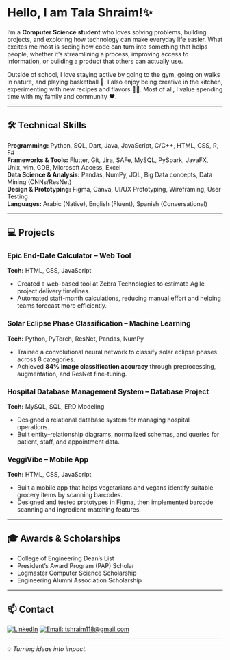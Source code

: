 # Hello, I am Tala Shraim!✨  

I’m a **Computer Science student** who loves solving problems, building projects, and exploring how technology can make everyday life easier. What excites me most is seeing how code can turn into something that helps people, whether it’s streamlining a process, improving access to information, or building a product that others can actually use.  

Outside of school, I love staying active by going to the gym, going on walks in nature, and playing basketball 🏀. 
I also enjoy being creative in the kitchen, experimenting with new recipes and flavors 🧑‍🍳.
Most of all, I value spending time with my family and community ❤️.  

---

## 🛠️ Technical Skills
**Programming:** Python, SQL, Dart, Java, JavaScript, C/C++, HTML, CSS, R, F#  
**Frameworks & Tools:** Flutter, Git, Jira, SAFe, MySQL, PySpark, JavaFX, Unix, vim, GDB, Microsoft Access, Excel  
**Data Science & Analysis:** Pandas, NumPy, JQL, Big Data concepts, Data Mining (CNNs/ResNet)  
**Design & Prototyping:** Figma, Canva, UI/UX Prototyping, Wireframing, User Testing  
**Languages:** Arabic (Native), English (Fluent), Spanish (Conversational)

---

## 💻 Projects  

### Epic End-Date Calculator – Web Tool  
**Tech:** HTML, CSS, JavaScript  
- Created a web-based tool at Zebra Technologies to estimate Agile project delivery timelines.  
- Automated staff-month calculations, reducing manual effort and helping teams forecast more efficiently.  

### Solar Eclipse Phase Classification – Machine Learning  
**Tech:** Python, PyTorch, ResNet, Pandas, NumPy  
- Trained a convolutional neural network to classify solar eclipse phases across 8 categories.  
- Achieved **84% image classification accuracy** through preprocessing, augmentation, and ResNet fine-tuning.  

### Hospital Database Management System – Database Project  
**Tech:** MySQL, SQL, ERD Modeling  
- Designed a relational database system for managing hospital operations.  
- Built entity–relationship diagrams, normalized schemas, and queries for patient, staff, and appointment data.  

### VeggiVibe – Mobile App  
**Tech:** HTML, CSS, JavaScript  
- Built a mobile app that helps vegetarians and vegans identify suitable grocery items by scanning barcodes.  
- Designed and tested prototypes in Figma, then implemented barcode scanning and ingredient-matching features.
  
---

## 🎓 Awards & Scholarships  

- College of Engineering Dean’s List
- President’s Award Program (PAP) Scholar
- Logmaster Computer Science Scholarship
- Engineering Alumni Association Scholarship

---

## 📫 Contact
[![LinkedIn](https://img.shields.io/badge/LinkedIn-blue?style=flat&logo=linkedin&logoColor=white)](https://www.linkedin.com/in/tala-shraim/)
[![Email: tshraim118@gmail.com](https://img.shields.io/badge/Email-red?style=flat&logo=gmail&logoColor=white)](mailto:tshraim118@gmail.com)

---

💡 *Turning ideas into impact.*  


